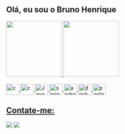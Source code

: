 ## Olá, eu sou o Bruno Henrique

<div>
<a href="https://github.com/BHRO">
<img height="150cm" width="" src="https://github-readme-stats.vercel.app/api?username=BHRO&show_icons=true&theme=dark&include_all_commits=true&count_private=true"/>
<img height="150cm" src="https://github-readme-stats.vercel.app/api/top-langs/?username=BHRO&layout=compact&langs_count=17&theme=dark"/>
</div>
  
<div style="display: inline_block"><br>
   
  <img align="center" alt="c" height="30" width="35" src="https://cdn.jsdelivr.net/gh/devicons/devicon/icons/csharp/csharp-original.svg">
  <img align="center" alt="c" height="30" width="35" src="https://cdn.jsdelivr.net/gh/devicons/devicon/icons/dotnetcore/dotnetcore-original.svg">
  <img align="center" alt="Java" height="30" width="35" src="https://cdn.jsdelivr.net/gh/devicons/devicon/icons/java/java-original.svg">
  <img align="center" alt="spring" height="30" width="35" src="https://cdn.jsdelivr.net/gh/devicons/devicon/icons/spring/spring-original.svg"> 
  <img align="center" alt="android" height="30" width="35" src="https://cdn.jsdelivr.net/gh/devicons/devicon/icons/android/android-original.svg"> 
  <img align="center" alt="docker" height="30" width="35" src="https://cdn.jsdelivr.net/gh/devicons/devicon/icons/docker/docker-original.svg"> 
  <img align="center" alt="postgresql" height="30" width="35" src="https://cdn.jsdelivr.net/gh/devicons/devicon/icons/postgresql/postgresql-original.svg"> 
  
 </div> 
  
  ##
  
  ## Contate-me:
  
  <div>    
    <a href="https://www.instagram.com/bruno.holi/" target="_blank"><img src="https://img.shields.io/badge/Instagram-E4405F?style=for-the-badge&logo=instagram&logoColor=white" target="_blank"></a> 
    <a href="https://www.linkedin.com/in/bhrdo/" target="_blank"><img src="https://img.shields.io/badge/LinkedIn-0077B5?style=for-the-badge&logo=linkedin&logoColor=white" target="_blank"></a> 
    
  </div>
